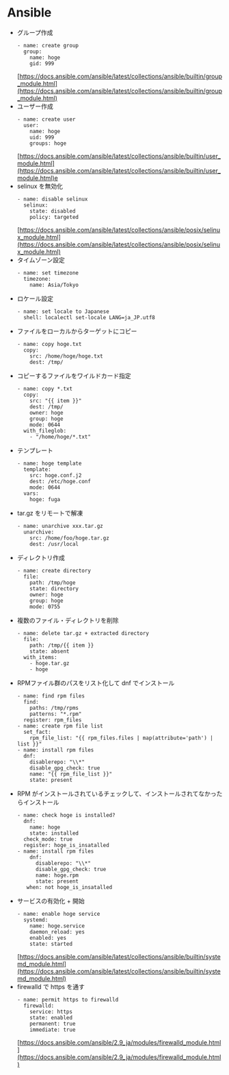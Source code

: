 # Ansible

* グループ作成
  ```
  - name: create group
    group:
      name: hoge
      gid: 999
  ```  
  [https://docs.ansible.com/ansible/latest/collections/ansible/builtin/group_module.html](https://docs.ansible.com/ansible/latest/collections/ansible/builtin/group_module.html)
* ユーザー作成
  ```
  - name: create user
    user:
      name: hoge
      uid: 999
      groups: hoge
  ```  
  [https://docs.ansible.com/ansible/latest/collections/ansible/builtin/user_module.html](https://docs.ansible.com/ansible/latest/collections/ansible/builtin/user_module.html)e
* selinux を無効化
  ```
  - name: disable selinux
    selinux:
      state: disabled
      policy: targeted
  ```  
  [https://docs.ansible.com/ansible/latest/collections/ansible/posix/selinux_module.html](https://docs.ansible.com/ansible/latest/collections/ansible/posix/selinux_module.html)
* タイムゾーン設定
  ```
  - name: set timezone
    timezone:
      name: Asia/Tokyo
  ```
* ロケール設定
  ```
  - name: set locale to Japanese
    shell: localectl set-locale LANG=ja_JP.utf8
  ```
* ファイルをローカルからターゲットにコピー
  ```
  - name: copy hoge.txt
    copy:
      src: /home/hoge/hoge.txt
      dest: /tmp/
  ```
* コピーするファイルをワイルドカード指定
  ```
  - name: copy *.txt
    copy:
      src: "{{ item }}"
      dest: /tmp/
      owner: hoge
      group: hoge
      mode: 0644
    with_fileglob:
      - "/home/hoge/*.txt"
  ```
* テンプレート
  ```
  - name: hoge template
    template:
      src: hoge.conf.j2
      dest: /etc/hoge.conf
      mode: 0644
    vars:
      hoge: fuga
  ```
* tar.gz をリモートで解凍
  ```
  - name: unarchive xxx.tar.gz
    unarchive:
      src: /home/foo/hoge.tar.gz
      dest: /usr/local
  ```
* ディレクトリ作成
  ```
  - name: create directory
    file:
      path: /tmp/hoge
      state: directory
      owner: hoge
      group: hoge
      mode: 0755
  ```
* 複数のファイル・ディレクトリを削除
  ```
  - name: delete tar.gz + extracted directory
    file:
      path: /tmp/{{ item }}
      state: absent
    with_items:
      - hoge.tar.gz
      - hoge
  ```
* RPMファイル群のパスをリスト化して dnf でインストール
  ```
  - name: find rpm files
    find:
      paths: /tmp/rpms
      patterns: "*.rpm"
    register: rpm_files
  - name: create rpm file list
    set_fact:
      rpm_file_list: "{{ rpm_files.files | map(attribute='path') | list }}"
  - name: install rpm files
    dnf:
      disablerepo: "\\*"
      disable_gpg_check: true
      name: "{{ rpm_file_list }}"
      state: present
  ```
* RPM がインストールされているチェックして、インストールされてなかったらインストール
  ```
  - name: check hoge is installed?
    dnf:
      name: hoge
      state: installed
    check_mode: true
    register: hoge_is_insatalled
  - name: install rpm files
      dnf:
        disablerepo: "\\*"
        disable_gpg_check: true
        name: hoge.rpm
        state: present
     when: not hoge_is_insatalled
  ```
* サービスの有効化 + 開始
  ```
  - name: enable hoge service
    systemd:
      name: hoge.service
      daemon_reload: yes
      enabled: yes
      state: started
  ```  
  [https://docs.ansible.com/ansible/latest/collections/ansible/builtin/systemd_module.html](https://docs.ansible.com/ansible/latest/collections/ansible/builtin/systemd_module.html)
* firewalld で https を通す
  ```
  - name: permit https to firewalld
    firewalld:
      service: https
      state: enabled
      permanent: true
      immediate: true
  ```  
  [https://docs.ansible.com/ansible/2.9_ja/modules/firewalld_module.html](https://docs.ansible.com/ansible/2.9_ja/modules/firewalld_module.html)
